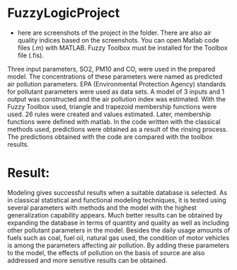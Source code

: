 # FuzzyLogicProject
 
- here are screenshots of the project in the folder. There are also air quality indices based on the screenshots. You can open Matlab code files (.m) with MATLAB. Fuzzy Toolbox must be installed for the Toolbox file (.fis).

Three input parameters, SO2, PM10 and CO, were used in the prepared model. The concentrations of these parameters were named as predicted air pollution parameters. EPA (Environmental Protection Agency) standards for pollutant parameters were used as data sets. A model of 3 inputs and 1 output was constructed and the air pollution index was estimated. With the Fuzzy Toolbox used, triangle and trapezoid membership functions were used. 26 rules were created and values estimated. Later, membership functions were defined with matlab. In the code written with the classical methods used, predictions were obtained as a result of the rinsing process. The predictions obtained with the code are compared with the toolbox results.

# Result:
Modeling gives successful results when a suitable database is selected. As in classical statistical and functional modeling techniques, it is tested using several parameters with methods and the model with the highest generalization capability appears. Much better results can be obtained by expanding the database in terms of quantity and quality as well as including other pollutant parameters in the model. Besides the daily usage amounts of fuels such as coal, fuel oil, natural gas used, the condition of motor vehicles is among the parameters affecting air pollution. By adding these parameters to the model, the effects of pollution on the basis of source are also addressed and more sensitive results can be obtained.


